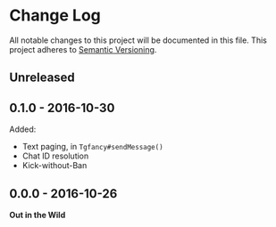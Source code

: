 # Change Log

All notable changes to this project will be documented in this file.
This project adheres to [Semantic Versioning](http://semver.org/).


## Unreleased



## 0.1.0 - 2016-10-30

Added:

* Text paging, in `Tgfancy#sendMessage()`
* Chat ID resolution
* Kick-without-Ban


## 0.0.0 - 2016-10-26

**Out in the Wild**
